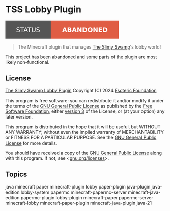 # TSS Lobby Plugin

[![Project Status: Abandoned](./assets/images/badges/status.svg)](./)

> The Minecraft plugin that manages [The Slimy Swamp](https://github.com/TheSlimySwamp)'s lobby world!

This project has been abandoned and some parts of the plugin are most likely non-functional.

## License

[The Slimy Swamp Lobby Plugin](./) Copyright (C) 2024 [Esoteric Foundation](https://esoteric.foundation)

This program is free software: you can redistribute it and/or modify it under the terms of the [GNU General Public License](./LICENSE) as published by the [Free Software Foundation](https://www.fsf.org/), either [version 3](./LICENSE) of the License, or (at your option) any later version.

This program is distributed in the hope that it will be useful, but WITHOUT ANY WARRANTY; without even the implied warranty of MERCHANTABILITY or FITNESS FOR A PARTICULAR PURPOSE. See the [GNU General Public License](./LICENSE) for more details.

You should have received a copy of the [GNU General Public License](./LICENSE) along with this program. If not, see <[gnu.org/licenses](https://www.gnu.org/licenses/)>.

## Topics

java minecraft paper minecraft-plugin lobby paper-plugin java-plugin java-edition lobby-system papermc minecraft-papermc-server minecraft-java-edition papermc-plugin lobby-plugin minecraft-paper papermc-server minecraft-lobby minecraft-paper-plugin minecraft-java-plugin java-21
